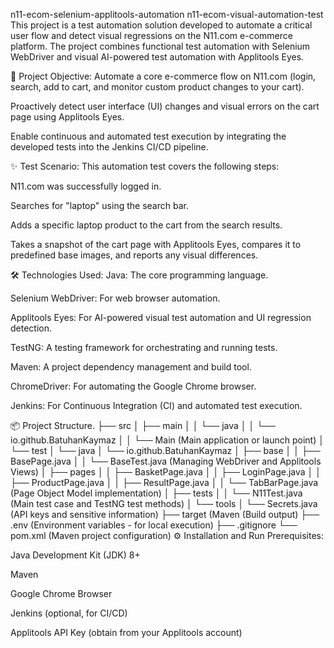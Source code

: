 n11-ecom-selenium-applitools-automation n11-ecom-visual-automation-test This project is a test automation solution developed to automate a critical user flow and detect visual regressions on the N11.com e-commerce platform. The project combines functional test automation with Selenium WebDriver and visual AI-powered test automation with Applitools Eyes.

🚀 Project Objective: Automate a core e-commerce flow on N11.com (login, search, add to cart, and monitor custom product changes to your cart).

Proactively detect user interface (UI) changes and visual errors on the cart page using Applitools Eyes.

Enable continuous and automated test execution by integrating the developed tests into the Jenkins CI/CD pipeline.

✨ Test Scenario: This automation test covers the following steps:

N11.com was successfully logged in.

Searches for "laptop" using the search bar.

Adds a specific laptop product to the cart from the search results.

Takes a snapshot of the cart page with Applitools Eyes, compares it to predefined base images, and reports any visual differences.

🛠️ Technologies Used: Java: The core programming language.

Selenium WebDriver: For web browser automation.

Applitools Eyes: For AI-powered visual test automation and UI regression detection.

TestNG: A testing framework for orchestrating and running tests.

Maven: A project dependency management and build tool.

ChromeDriver: For automating the Google Chrome browser.

Jenkins: For Continuous Integration (CI) and automated test execution.

📦 Project Structure. ├── src │ ├── main │ │ └── java │ │ └── io.github.BatuhanKaymaz │ │ └── Main (Main application or launch point) │ └── test │ └── java │ └── io.github.BatuhanKaymaz │ ├── base │ │ ├── BasePage.java │ │ └── BaseTest.java (Managing WebDriver and Applitools Views) │ ├── pages │ │ ├── BasketPage.java │ │ ├── LoginPage.java │ │ ├── ProductPage.java │ │ ├── ResultPage.java │ │ └── TabBarPage.java (Page Object Model implementation) │ ├── tests │ │ └── N11Test.java (Main test case and TestNG test methods) │ └── tools │ └── Secrets.java (API keys and sensitive information) ├── target (Maven (Build output) ├── .env (Environment variables - for local execution) ├── .gitignore └── pom.xml (Maven project configuration) ⚙️ Installation and Run Prerequisites:

Java Development Kit (JDK) 8+

Maven

Google Chrome Browser

Jenkins (optional, for CI/CD)

Applitools API Key (obtain from your Applitools account)

